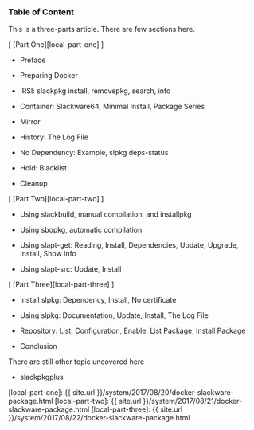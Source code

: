 ### Table of Content

This is a three-parts article.
There are few sections here.

[ [Part One][local-part-one] ]

*	Preface

*	Preparing Docker

*	IRSI: slackpkg install, removepkg, search, info

*	Container: Slackware64, Minimal Install, Package Series

*	Mirror

*	History: The Log File

*	No Dependency: Example, slpkg deps-status

*	Hold: Blacklist

*	Cleanup

[ [Part Two][local-part-two] ]

*	Using slackbuild, manual compilation, and installpkg

*	Using sbopkg, automatic compilation

*	Using slapt-get: Reading, Install, Dependencies, Update, Upgrade, Install, Show Info

*	Using slapt-src: Update, Install

[ [Part Three][local-part-three] ]

*	Install slpkg: Dependency, Install, No certificate

*	Using slpkg: Documentation, Update, Install, The Log File

*	Repository: List, Configuration, Enable, List Package, Install Package

*	Conclusion

There are still other topic uncovered here

*	slackpkgplus

[//]: <> ( -- -- -- links below -- -- -- )

[local-part-one]:   {{ site.url }}/system/2017/08/20/docker-slackware-package.html
[local-part-two]:   {{ site.url }}/system/2017/08/21/docker-slackware-package.html
[local-part-three]: {{ site.url }}/system/2017/08/22/docker-slackware-package.html
